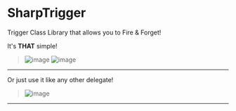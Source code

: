 # SharpTrigger
Trigger Class Library that allows you to Fire &amp; Forget!


It's **THAT** simple!

>![image](https://user-images.githubusercontent.com/92113985/181773494-797ac38b-4c58-42ea-a4f3-6dc2714776ee.png)
>![image](https://user-images.githubusercontent.com/92113985/181773827-c0cbac72-5ac0-40d5-a0f9-1a95b9cf3e00.png)
	
----------------	
Or just use it like any other delegate!
>![image](https://user-images.githubusercontent.com/92113985/181777290-bb92a5d5-35ad-4884-b8f1-71b04f7fdc5a.png)

----------------	
